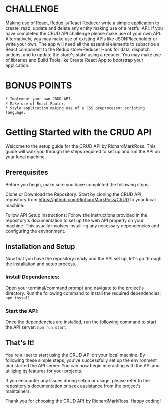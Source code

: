 # CHALLENGE

Making use of React, Redux.js/React Reducer write a simple application to create, read, update and delete any entity making
use of a restful API. If you have completed the CRUD API challenge please make use of your own API. Alternatively, you may
make use of existing APIs like JSONPlaceholder or write your own.
The app will need all the essential elements to subscribe a React component to the Redux store/Reducer Hook for data,
dispatch actions, and to update the store's state using a reducer.
You may make use of libraries and Build Tools like Create React App to bootstrap your application.

# BONUS POINTS

    * Implement your own CRUD API.
    * Make use of React Router.
    * Style application making use of a CSS preprocessor scripting language.




# Getting Started with the CRUD API

Welcome to the setup guide for the CRUD API by RichardMarkRoss. This guide will walk you through the steps required to set up and run the API on your local machine.

## Prerequisites
Before you begin, make sure you have completed the following steps:

Clone or Download the Repository: Start by cloning the CRUD API repository from https://github.com/RichardMarkRoss/CRUD to your local machine.

Follow API Setup Instructions: Follow the instructions provided in the repository's documentation to set up the web API properly on your machine. This usually involves installing any necessary dependencies and configuring the environment.

## Installation and Setup
Now that you have the repository ready and the API set up, let's go through the installation and setup process.

### Install Dependencies:
Open your terminal/command prompt and navigate to the project's directory. Run the following command to install the required dependencies:
```npm install```

### Start the API:
Once the dependencies are installed, run the following command to start the API server:
```npm run start```

## That's It!
You're all set to start using the CRUD API on your local machine. By following these simple steps, you've successfully set up the environment and started the API server. You can now begin interacting with the API and utilizing its features for your projects.

If you encounter any issues during setup or usage, please refer to the repository's documentation or seek assistance from the project's maintainers.

Thank you for choosing the CRUD API by RichardMarkRoss. Happy coding!